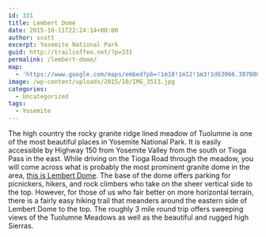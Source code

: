 ```yaml
---
id: 331
title: Lembert Dome
date: 2015-10-11T22:24:14+00:00
author: scott
excerpt: Yosemite National Park
guid: http://trailcoffee.net/?p=331
permalink: /lembert-dome/
map:
  - 'https://www.google.com/maps/embed?pb=!1m18!1m12!1m3!1d63066.307808834084!2d-119.37351364133404!3d37.87617383980742!2m3!1f0!2f0!3f0!3m2!1i1024!2i768!4f13.1!3m3!1m2!1s0x809659e838aae6cf%3A0x19b775eea9573c2a!2sLembert+Dome!5e1!3m2!1sen!2sus!4v1488759117457'
image: /wp-content/uploads/2015/10/IMG_3513.jpg
categories:
  - Uncategorized
tags:
  - Yosemite
---
```

The high country the rocky granite ridge lined meadow of Tuolumne is one of the most beautiful places in Yosemite National Park. It is easily accessible by Highway 150 from Yosemite Valley from the south or Tioga Pass in the east. While driving on the Tioga Road through the meadow, you will come across what is probably the most prominent granite dome in the area, <a href="http://www.nps.gov/yose/planyourvisit/tmhikes.htm">this is Lembert Dome</a>. The base of the dome offers parking for picnickers, hikers, and rock climbers who take on the sheer vertical side to the top. However, for those of us who fair better on more horizontal terrain, there is a fairly easy hiking trail that meanders around the eastern side of Lembert Dome to the top. The roughly 3 mile round trip offers sweeping views of the Tuolumne Meadows as well as the beautiful and rugged high Sierras.

